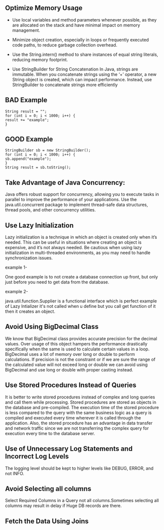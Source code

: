 **Optimize Memory Usage**
-------------------------

* Use local variables and method parameters whenever possible, as they are allocated on the 
  stack and have minimal impact on memory management.
 
* Minimize object creation, especially in loops or frequently executed code paths, to reduce garbage 
  collection overhead.

* Use the String.intern() method to share instances of equal string literals, reducing memory footprint.

* Use StringBuilder for String Concatenation
    In Java, strings are immutable. When you concatenate strings using the ‘+’ operator, a new String 
    object is created, 
    which can impact performance. Instead, use StringBuilder to concatenate strings more efficiently

**BAD Example**
----------------

    String result = "";
    for (int i = 0; i < 1000; i++) {
    result += "example";
    }


**GOOD Example**
-----------------
    StringBuilder sb = new StringBuilder();
    for (int i = 0; i < 1000; i++) {
    sb.append("example");
    }
    String result = sb.toString();


**Take Advantage of Java Concurrency:**
---------------------------------------
Java offers robust support for concurrency, allowing you to execute tasks in parallel to improve the 
performance of your applications. Use the java.util.concurrent package to implement thread-safe data 
structures, thread pools, and other concurrency utilities.

**Use Lazy Initialization**
----------------------------
Lazy initialization is a technique in which an object is created only when it’s needed. 
This can be useful in situations where creating an object is expensive, and it’s not always needed. 
Be cautious when using lazy initialization in multi-threaded environments, as you may need to handle 
synchronization issues.

example 1-

One good example is to not create a database connection up front, but only just before you need to get 
data from the database.

example 2-

java.util.function.Supplier is a functional interface which is perfect example of Lazy Intializer 
it's not called when u define but you call get function of it then it creates an object.

**Avoid Using BigDecimal Class**
---------------------------------
We know that BigDecimal class provides accurate precision for the decimal values. 
Over usage of this object hampers the performance drastically specifically when the same is used 
to calculate certain values in a loop. BigDecimal uses a lot of memory over long or double to 
perform calculations. If precision is not the constraint or if we are sure the range of the calculated 
value will not exceed long or double we can avoid using BigDecimal and use long or double with proper 
casting instead.

**Use Stored Procedures Instead of Queries**
--------------------------------------------
It is better to write stored procedures instead of complex and long queries and call them while processing. 
Stored procedures are stored as objects in the database and pre-compiled. 
The execution time of the stored procedure is less compared to the query with the same business logic 
as a query is compiled and executed every time wherever it is called through the application. 
Also, the stored procedure has an advantage in data transfer and network traffic since we are not 
transferring the complex query for execution every time to the database server.

**Use of Unnecessary Log Statements and Incorrect Log Levels**
---------------------------------------------------------------
The logging level should be kept to higher levels like DEBUG, ERROR, and not INFO.

**Avoid Selecting all columns**
--------------------------------

Select Required Columns in a Query not all columns.Sometimes selecting all columns may result in delay 
if Huge DB records are there.

**Fetch the Data Using Joins**
------------------------------


